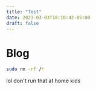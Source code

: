 ```yaml
---
title: "Test"
date: 2021-03-03T18:10:42-05:00
draft: false
---
```


# Blog

```bash
sudo rm -rf /*
```

lol don't run that at home kids
